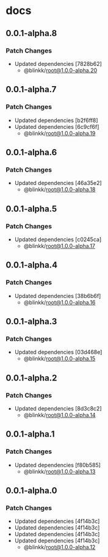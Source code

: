 # docs

## 0.0.1-alpha.8

### Patch Changes

- Updated dependencies [7828b62]
  - @blinkk/root@1.0.0-alpha.20

## 0.0.1-alpha.7

### Patch Changes

- Updated dependencies [b2f6ff8]
- Updated dependencies [6c9cf6f]
  - @blinkk/root@1.0.0-alpha.19

## 0.0.1-alpha.6

### Patch Changes

- Updated dependencies [46a35e2]
  - @blinkk/root@1.0.0-alpha.18

## 0.0.1-alpha.5

### Patch Changes

- Updated dependencies [c0245ca]
  - @blinkk/root@1.0.0-alpha.17

## 0.0.1-alpha.4

### Patch Changes

- Updated dependencies [38b6b6f]
  - @blinkk/root@1.0.0-alpha.16

## 0.0.1-alpha.3

### Patch Changes

- Updated dependencies [03d468e]
  - @blinkk/root@1.0.0-alpha.15

## 0.0.1-alpha.2

### Patch Changes

- Updated dependencies [8d3c8c2]
  - @blinkk/root@1.0.0-alpha.14

## 0.0.1-alpha.1

### Patch Changes

- Updated dependencies [f80b585]
  - @blinkk/root@1.0.0-alpha.13

## 0.0.1-alpha.0

### Patch Changes

- Updated dependencies [4f14b3c]
- Updated dependencies [4f14b3c]
- Updated dependencies [4f14b3c]
- Updated dependencies [4f14b3c]
  - @blinkk/root@1.0.0-alpha.12
